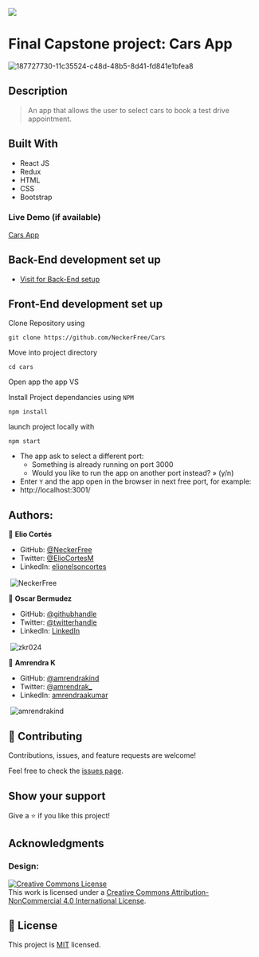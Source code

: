 ![](https://img.shields.io/badge/Microverse-blueviolet)

# Final Capstone project: Cars App

![187727730-11c35524-c48d-48b5-8d41-fd841e1bfea8](https://user-images.githubusercontent.com/93548973/189453440-7bd146e7-75c1-43ab-8cc4-905a04e833cb.png)

## Description

>An app that allows the user to select cars to book a test drive appointment.

## Built With

- React JS 
- Redux
- HTML 
- CSS
- Bootstrap

### Live Demo (if available)

[Cars App](https://cars-capstone.herokuapp.com/)

## Back-End development set up

  - [Visit for Back-End setup](https://github.com/NeckerFree/CarsAPI)

## Front-End development set up

Clone Repository using

`git clone https://github.com/NeckerFree/Cars`

Move into project directory

`cd cars`

Open app the app VS

Install Project dependancies using `NPM`

`npm install`

launch project locally with

`npm start`

- The app ask to select a different port:
    - Something is already running on port 3000
    - Would you like to run the app on another port instead? » (y/n)
- Enter `Y` and the app open in the browser in next free port, for example:
- http://localhost:3001/


## Authors:

👤 **Elio Cortés**

- GitHub: [@NeckerFree](https://github.com/NeckerFree)
- Twitter: [@ElioCortesM](https://twitter.com/ElioCortesM)
- LinkedIn: [elionelsoncortes](https://www.linkedin.com/in/elionelsoncortes/)

<p>&nbsp;<img align="center" src="https://github-readme-stats.vercel.app/api?username=NeckerFree&show_icons=true&locale=en&" alt="NeckerFree" /></p>


👤 **Oscar Bermudez**

- GitHub: [@githubhandle](https://github.com/zkr024)
- Twitter: [@twitterhandle](https://twitter.com/zkr024)
- LinkedIn: [LinkedIn](www.linkedin.com/in/oscar-bermudez-07908222a)

<p>&nbsp;<img align="center" src="https://github-readme-stats.vercel.app/api?username=zkr024&show_icons=true&locale=en&" alt="zkr024" /></p>


👤 **Amrendra K**

- GitHub: [@amrendrakind](https://github.com/amrendrakind)
- Twitter: [@amrendrak_](https://twitter.com/amrendrak_)
- LinkedIn: [amrendraakumar](https://linkedin.com/in/amrendraakumar)

<p>&nbsp;<img align="center" src="https://github-readme-stats.vercel.app/api?username=amrendrakind&show_icons=true&locale=en&" alt="amrendrakind" /></p>

## 🤝 Contributing

Contributions, issues, and feature requests are welcome!

Feel free to check the [issues page](https://github.com/NeckerFree/Cars/issues).

## Show your support

Give a ⭐️ if you like this project!

## Acknowledgments

### Design:
<a rel="license" href="http://creativecommons.org/licenses/by-nc/4.0/"><img alt="Creative Commons License" style="border-width:0" src="https://i.creativecommons.org/l/by-nc/4.0/88x31.png" /></a><br />This work is licensed under a <a rel="license" href="http://creativecommons.org/licenses/by-nc/4.0/">Creative Commons Attribution-NonCommercial 4.0 International License</a>.


## 📝 License

This project is [MIT](./LICENSE) licensed.
